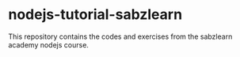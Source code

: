 # nodejs-tutorial-sabzlearn
This repository contains the codes and exercises from the sabzlearn academy nodejs course.
